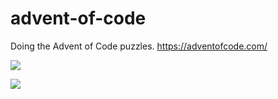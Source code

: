 # advent-of-code
Doing the Advent of Code puzzles. https://adventofcode.com/

![](https://img.shields.io/badge/stars%20⭐-1-yellow)

![](https://img.shields.io/badge/days%20completed-0-red)
